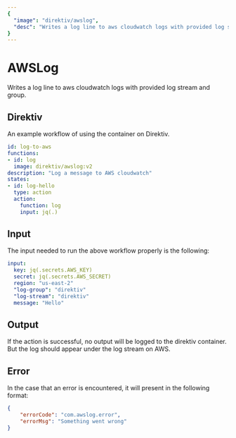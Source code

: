 ```yaml
---
{
  "image": "direktiv/awslog",
  "desc": "Writes a log line to aws cloudwatch logs with provided log stream and group."
}
---
```


# AWSLog

Writes a log line to aws cloudwatch logs with provided log stream and group.

## Direktiv

An example workflow of using the container on Direktiv.

```yaml
id: log-to-aws
functions:
- id: log
  image: direktiv/awslog:v2
description: "Log a message to AWS cloudwatch"
states:
- id: log-hello
  type: action
  action:
    function: log
    input: jq(.)
```

## Input

The input needed to run the above workflow properly is the following:

```yaml
input:
  key: jq(.secrets.AWS_KEY)
  secret: jq(.secrets.AWS_SECRET)
  region: "us-east-2"
  "log-group": "direktiv"
  "log-stream": "direktiv"
  message: "Hello"
```

## Output

If the action is successful, no output will be logged to the direktiv container. But the log should appear under the log stream on AWS.

## Error

In the case that an error is encountered, it will present in the following format:

```json
{
    "errorCode": "com.awslog.error",
    "errorMsg": "Something went wrong"
}
```